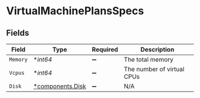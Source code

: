 # VirtualMachinePlansSpecs


## Fields

| Field                                               | Type                                                | Required                                            | Description                                         |
| --------------------------------------------------- | --------------------------------------------------- | --------------------------------------------------- | --------------------------------------------------- |
| `Memory`                                            | **int64*                                            | :heavy_minus_sign:                                  | The total memory                                    |
| `Vcpus`                                             | **int64*                                            | :heavy_minus_sign:                                  | The number of virtual CPUs                          |
| `Disk`                                              | [*components.Disk](../../models/components/disk.md) | :heavy_minus_sign:                                  | N/A                                                 |